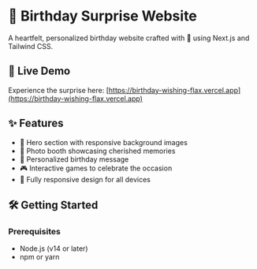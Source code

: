 # 🎉 Birthday Surprise Website

A heartfelt, personalized birthday website crafted with 💖 using Next.js and Tailwind CSS.

## 🚀 Live Demo

Experience the surprise here: [https://birthday-wishing-flax.vercel.app](https://birthday-wishing-flax.vercel.app)

## ✨ Features

- 🎈 Hero section with responsive background images
- 📸 Photo booth showcasing cherished memories
- 💌 Personalized birthday message
- 🎮 Interactive games to celebrate the occasion
- 📱 Fully responsive design for all devices

## 🛠️ Getting Started

### Prerequisites

- Node.js (v14 or later)
- npm or yarn

